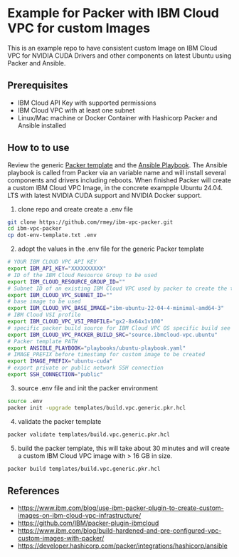 # Example for Packer with IBM Cloud VPC for custom Images
This is an example repo to have consistent custom Image on IBM Cloud VPC for NVIDIA CUDA Drivers and other components on latest Ubuntu using Packer and Ansible.

## Prerequisites
* IBM Cloud API Key with supported permissions
* IBM Cloud VPC with at least one subnet
* Linux/Mac machine or Docker Container with Hashicorp Packer and Ansible installed

## How to to use
Review the generic [Packer template](templates/build.vpc.generic.pkr.hcl) and the [Ansible Playbook](playbooks/ubuntu-playbook.yml). The Ansible playbook is called from Packer via an variable name and will install several components and drivers including reboots. When finished Packer will create a custom IBM Cloud VPC Image, in the concrete exampple Ubuntu 24.04. LTS with latest NVIDIA CUDA support and NVIDIA Docker support.

1. clone repo and create create a .env file
```bash
git clone https://github.com/rmey/ibm-vpc-packer.git
cd ibm-vpc-packer
cp dot-env-template.txt .env
```
2. adopt the values in the .env file for the generic Packer template
```bash
# YOUR IBM CLOUD VPC API KEY
export IBM_API_KEY="XXXXXXXXXX"
# ID of the IBM Cloud Resource Group to be used
export IBM_CLOUD_RESOURCE_GROUP_ID=""
# Subnet ID of an existing IBM Cloud VPC used by packer to create the temporary VSI during build phase
export IBM_CLOUD_VPC_SUBNET_ID=""
# base image to be used
export IBM_CLOUD_VPC_BASE_IMAGE="ibm-ubuntu-22-04-4-minimal-amd64-3"
# IBM Cloud VSI profile
export IBM_CLOUD_VPC_VSI_PROFILE="gx2-8x64x1v100"
# specific packer build source for IBM Cloud VPC OS specific build see https://github.com/IBM/packer-plugin-ibmcloud/tree/master/examples
export IBM_CLOUD_VPC_PACKER_BUILD_SRC="source.ibmcloud-vpc.ubuntu"
# Packer template PATH 
export ANSIBLE_PLAYBOOK="playbooks/ubuntu-playbook.yaml"
# IMAGE_PREFIX before timestamp for custom image to be created 
export IMAGE_PREFIX="ubuntu-cuda"
# export private or public network SSH connection
export SSH_CONNECTION="public" 
```
3. source .env file and init the packer environment
```bash
source .env
packer init -upgrade templates/build.vpc.generic.pkr.hcl
```
4. validate the packer template
```bash
packer validate templates/build.vpc.generic.pkr.hcl
```
5. build the packer template, this will take about 30 minutes and will create a custom IBM Cloud VPC image with > 16 GB in size. 
```bash
packer build templates/build.vpc.generic.pkr.hcl
```

## References
* https://www.ibm.com/blog/use-ibm-packer-plugin-to-create-custom-images-on-ibm-cloud-vpc-infrastructure/
* https://github.com/IBM/packer-plugin-ibmcloud
* https://www.ibm.com/blog/build-hardened-and-pre-configured-vpc-custom-images-with-packer/
* https://developer.hashicorp.com/packer/integrations/hashicorp/ansible




